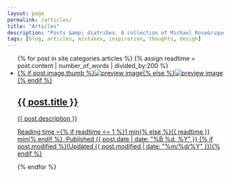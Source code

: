 ```yaml
---
layout: page
permalink: /articles/
title: "Articles"
description: "Posts &amp; diatribes. A collection of Michael Rose&rsquo;s thoughts, inspiration, mistakes, and other minutia."
tags: [blog, articles, mistakes, inspiration, thoughts, design]
---
```


<ul class="post-index unstyled-list">
{% for post in site.categories.articles %}
{% assign readtime = post.content | number_of_words | divided_by:200 %}
	<li>
		<article itemscope itemtype="http://schema.org/BlogPosting">
			<a href="{{ site.url }}{{ post.url }}" itemprop="url">
				{% if post.image.thumb %}<img src="{{ site.url }}/images/{{ post.image.thumb }}" class="preview" alt="preview image" itemprop="image">{% else %}<img src="{{ site.url }}/images/{{ site.logo }}" class="preview" alt="preview image" itemprop="image">{% endif %}
				<h1 itemprop="name">{{ post.title }}</h1>
				<p itemprop="description">{{ post.description }}</p>
				<p class="entry-meta"><i class="icon-time"></i> Reading time ~{% if readtime <= 1 %}1 min{% else %}{{ readtime }} min{% endif %} &#8901;Published <span class="entry-date date published"><time datetime="{{ post.date | date_to_xmlschema }}" itemprop="datePublished">{{ post.date | date: "%B %d, %Y" }}</time></span>
				{% if post.modified %}<span class="entry-date date updated">(Updated <time datetime="{{ post.modified }}" itemprop="dateModified">{{ post.modified | date: "%m/%d/%Y" }}</time>)</span>{% endif %}
				</p><!-- /.entry-meta -->
			</a>
		</article>
	</li>
{% endfor %}
</ul><!-- /.unstyled-list -->